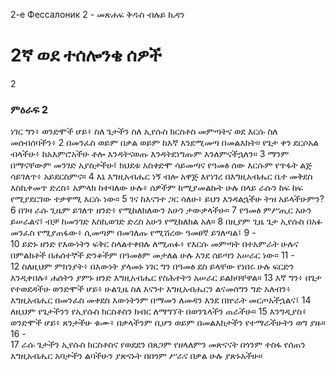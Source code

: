 ﻿
2-е Фессалоник 2 - መጽሐፍ ቅዱስ ብሉይ ኪዳን
# 2ኛ ወደ ተሰሎንቄ ሰዎች
2
### ምዕራፍ 2
ነገር ግን፥ ወንድሞች ሆይ፥ ስለ ጌታችን ስለ ኢየሱስ ክርስቶስ መምጣትና ወደ እርሱ ስለ መሰብሰባችን፥
2  በመንፈስ ወይም በቃል ወይም ከእኛ እንደሚመጣ በመልእክት። የጌታ ቀን ደርሶአል ብላችሁ፥ ከአእምሮአችሁ ቶሎ እንዳትናወጡ እንዳትደነግጡም እንለምናችኋለን።
3  ማንም በማናቸውም መንገድ አያስታችሁ፤ ክህደቱ አስቀድሞ ሳይመጣና የዓመፅ ሰው እርሱም የጥፋት ልጅ ሳይገለጥ፥ አይደርስምና።
4  እኔ እግዚአብሔር ነኝ ብሎ አዋጅ እየነገረ በእግዚአብሔር ቤተ መቅደስ እስኪቀመጥ ድረስ፥ አምላክ ከተባለው ሁሉ፥ ሰዎችም ከሚያመልኩት ሁሉ በላይ ራሱን ከፍ ከፍ የሚያደርገው ተቃዋሚ እርሱ ነው።
5  ገና ከእናንተ ጋር ሳለሁ፥ ይህን እንዳልኋችሁ ትዝ አይላችሁምን?
6  በገዛ ራሱ ጊዜም ይገለጥ ዘንድ፥ የሚከለክለውን አሁን ታውቃላችሁ።
7  የዓመፅ ምሥጢር አሁን ይሠራልና፤ ብቻ ከመንገድ እስኪወገድ ድረስ አሁን የሚከለክል አለ።
8  በዚያም ጊዜ ጌታ ኢየሱስ በአፉ መንፈስ የሚያጠፋው፥ ሲመጣም በመገለጡ የሚሽረው ዓመፀኛ ይገለጣል፤
9 -  
10  ይድኑ ዘንድ የእውነትን ፍቅር ስላልተቀበሉ ለሚጠፉ፥ የእርሱ መምጣት በተአምራት ሁሉና በምልክቶች በሐሰተኞች ድንቆችም በዓመፅም መታለል ሁሉ እንደ ሰይጣን አሠራር ነው።
11 -  
12  ስለዚህም ምክንያት፥ በእውነት ያላመኑ ነገር ግን በዓመፅ ደስ ይላቸው የነበሩ ሁሉ ፍርድን እንዲቀበሉ፥ ሐሰትን ያምኑ ዘንድ እግዚአብሔር የስሕተትን አሠራር ይልክባቸዋል።
13  እኛ ግን፥ በጌታ የተወደዳችሁ ወንድሞች ሆይ፥ ሁልጊዜ ስለ እናንተ እግዚአብሔርን ልናመሰግን ግድ አለብን፥ እግዚአብሔር በመንፈስ መቀደስ እውነትንም በማመን ለመዳን እንደ በኵራት መርጦአችኋልና፤
14  ለዚህም የጌታችንን የኢየሱስ ክርስቶስን ክብር ለማግኘት በወንጌላችን ጠራችሁ።
15  እንግዲያስ፥ ወንድሞች ሆይ፥ ጸንታችሁ ቁሙ፥ በቃላችንም ቢሆን ወይም በመልእክታችን የተማራችሁትን ወግ ያዙ።
16 -  
17  ራሱ ጌታችን ኢየሱስ ክርስቶስና የወደደን በጸጋም የዘላለምን መጽናናት በጎንም ተስፋ የሰጠን እግዚአብሔር አባታችን ልባችሁን ያጽናኑት በበጎም ሥራና በቃል ሁሉ ያጽኑአችሁ።
